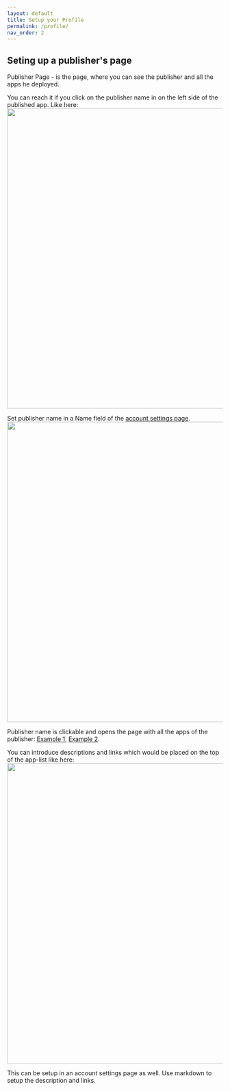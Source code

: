 ```yaml
---
layout: default
title: Setup your Profile
permalink: /profile/
nav_order: 2
---
```


## Seting up a publisher's page
Publisher Page - is the page, where you can see the publisher and all the apps he deployed.

You can reach it if you click on the publisher name in on the left side of the published app. 
Like here:
<img src="/assets/images/profile/1.png" width="700"> 


Set publisher name in a Name field of the [account settings page](https://openexchange.intersystems.com/account).
<img src="/assets/images/profile/2.png" width="700"> 

Publisher name is clickable and opens the page with all the apps of the publisher:
[Example 1](https://openexchange.intersystems.com/user/Eduard%20Lebedyuk/i0izhXgB7qUs5qHrMpzMzOlfHA), [Example 2](https://openexchange.intersystems.com/user/Evgeny%20Shvarov/PsVoekohQP54VMJhkXmYMe96mPo).

You can introduce descriptions and links which would be placed on the top of the app-list like here:
<img src="/assets/images/profile/3.png" width="700"> 

This can be setup in an account settings page as well. Use markdown to setup the description and links.
